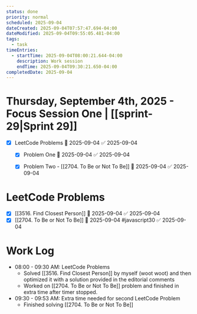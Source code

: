 ```yaml
---
status: done
priority: normal
scheduled: 2025-09-04
dateCreated: 2025-09-04T07:57:47.694-04:00
dateModified: 2025-09-04T09:55:05.481-04:00
tags:
  - task
timeEntries:
  - startTime: 2025-09-04T08:00:21.644-04:00
    description: Work session
    endTime: 2025-09-04T09:30:21.650-04:00
completedDate: 2025-09-04
---
```

# Thursday, September 4th, 2025 - Focus Session One | [[sprint-29|Sprint 29]]
- [x] LeetCode Problems 🚀 2025-09-04 ✅ 2025-09-04
	- [x] Problem One 🚀 2025-09-04 ✅ 2025-09-04
	- [x] Problem Two - [[2704. To Be or Not To Be]] 🚀 2025-09-04  ✅ 2025-09-04
	



# LeetCode Problems
- [x] [[3516. Find Closest Person]] 🚀 2025-09-04 ✅ 2025-09-04
- [x] [[2704. To Be or Not To Be]] 🚀 2025-09-04 #javascript30 ✅ 2025-09-04

# Work Log
- 08:00 - 09:30 AM: LeetCode Problems
	- Solved [[3516. Find Closest Person]] by myself (woot woot) and then optimized it with a solution provided in the editorial comments
	- Worked on [[2704. To Be or Not To Be]] problem and finished in extra time after timer stopped.
- 09:30 - 09:53 AM: Extra time needed for second LeetCode Problem
	- Finished solving [[2704. To Be or Not To Be]]